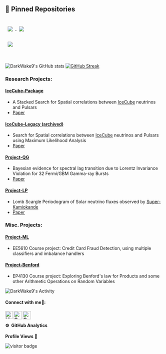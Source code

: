 ## 📌 Pinned Repositories
<p>
<br>

<a href="https://github.com/DarkWake9/IceCube-Package">
  <img align="center" style="margin:0.5rem" src="https://github-readme-stats.vercel.app/api/pin/?username=DarkWake9&repo=IceCube-Package&title_color=ffffff&text_color=c9cacc&icon_color=4AB197&bg_color=1A2B34" />
</a>

<be>

<a href="https://github.com/DarkWake9/Project-QG">
  <img align="center" style="margin:0.5rem" src="https://github-readme-stats.vercel.app/api/pin/?username=DarkWake9&repo=Project-QG&title_color=ffffff&text_color=c9cacc&icon_color=4AB197&bg_color=1A2B34" />
</a>

<br>
<br>

<a href="https://github.com/DarkWake9/Project-LP">
  <img align="center" style="margin:0.5rem" src="https://github-readme-stats.vercel.app/api/pin/?username=DarkWake9&repo=Project-LP&title_color=ffffff&text_color=c9cacc&icon_color=4AB197&bg_color=1A2B34" />
</a>

</p>
<br>

<p align="center">
    
![DarkWake9's GitHub stats](https://github-readme-stats.vercel.app/api?username=DarkWake9&show_icons=true&theme=cobalt)        [![GitHub Streak](https://github-readme-streak-stats.herokuapp.com?user=DarkWake9&theme=cobalt)](https://git.io/streak-stats)

</p>
<!--## My ➡︎ [Github Pages](https://DarkWake9.github.io/My-Github-Pages/)
- [All ➤ Github Project](https://github.com/DarkWake9?tab=repositories)-->


### Research Projects:

#### [IceCube-Package](https://github.com/DarkWake9/IceCube-Package)
- A Stacked Search for Spatial correlations between [IceCube](https://icecube.wisc.edu/) neutrinos and Pulsars
- [Paper](https://arxiv.org/abs/2306.03427)


#### [IceCube-Legacy (archived)](https://github.com/DarkWake9/Project-IceCube-Legacy)
- Search for Spatial correlations between [IceCube](https://icecube.wisc.edu/) neutrinos and Pulsars using Maximum Likelihood Analysis
- [Paper](https://doi.org/10.1088/1475-7516/2022/12/002)

#### [Project-QG](https://github.com/DarkWake9/Project-QG)
- Bayesian evidence for spectral lag transition due to Lorentz Invariance Violation for 32 Fermi/GBM Gamma-ray Bursts
- [Paper](https://doi.org/10.1016/j.jheap.2023.10.001)

#### [Project-LP](https://github.com/DarkWake9/Project-LP)
- Lomb Scargle Periodogram of Solar neutrino fluxes observed by [Super-Kamiokande](https://www-sk.icrr.u-tokyo.ac.jp/en/sk/)
- [Paper](https://arxiv.org/abs/2402.11258)

### Misc. Projects:

#### [Project-ML](https://github.com/DarkWake9/Project-ML)
- EE5610 Course project: Credit Card Fraud Detection, using multiple classifiers and imbalance handlers

#### [Project-Benford](https://github.com/DarkWake9/Project-Benford)
- EP4130 Course project: Exploring Benford's law for Products and some other Arithmetic Operations on Random Variables


![DarkWake9's Activity](https://github-readme-activity-graph.vercel.app/graph?username=DarkWake9&custom_title=Darkwake9's%20%20Activity&bg_color=0D1117&color=7F3FBF&line=7F3FBF&point=7F3FBF&area_color=FFFFFF&title_color=FFFFFF&area=true)


<h4> Connect with me🤝: <h4>
  </hr>
  <a href="[Vibhavasu Pasumarti](https://www.linkedin.com/in/vibhavasu-pasumarti-426017263/)">
   <img align="left" alt=" Vibhavasu Pasumarti | Linkedin" width="24px" src="https://www.vectorlogo.zone/logos/linkedin/linkedin-icon.svg" />
  </a>
  <a href="mailto:vibhavasu2018@gmail.com">
    <img align="left" alt="Om Patel | Gmail" width="26px" src="https://www.vectorlogo.zone/logos/gmail/gmail-icon.svg" />
  </a>
  <a href="https://github.com/DarkWake9">
    <img align="left" alt="Om Patel | Github" width="26px" src="https://www.vectorlogo.zone/logos/github/github-tile.svg" />
  </a>
  <br>

#### ⚙️ &nbsp;GitHub Analytics
<p align="left"><b>Profile Views 🔎 </b></p>
<p align="left"><img src="https://profile-counter.glitch.me/DarkWake9/count.svg" alt="visitor badge"/></p>
